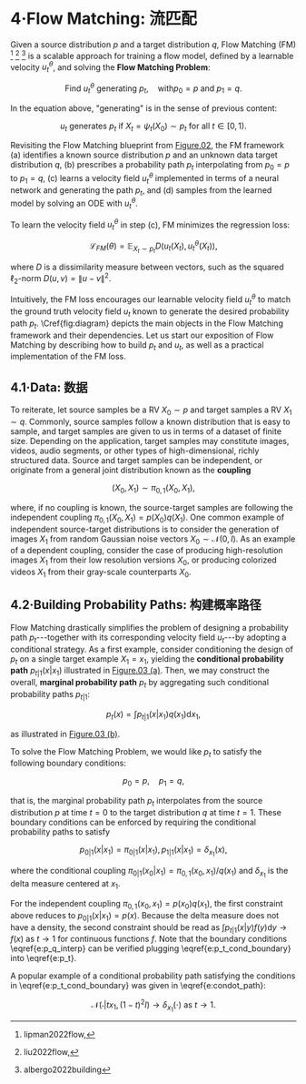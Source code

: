 # 4·Flow Matching: 流匹配

Given a source distribution $p$ and a target distribution $q$, Flow Matching (FM) [^1] [^2] [^3] is a scalable approach for training a flow model, defined by a learnable velocity $u_t^\theta$, and solving the **Flow Matching Problem**:

$$
\text{Find}\ u^\theta_t\ \text{generating}\ p_t, \quad\text{with} p_0=p\ \text{and}\ p_1=q.
$$

In the equation above, "generating" is in the sense of previous content:

$$
u_t\ \text{generates}\ p_t\ \text{if}\ X_t=\psi_t(X_0)\sim p_t\ \text{for all}\ t\in[0,1).
$$

Revisiting the Flow Matching blueprint from [Figure.02](Images/Fig.02.png), the FM framework (a) identifies a known source distribution $p$ and an unknown data target distribution $q$, (b) prescribes a probability path $p_t$ interpolating from $p_0=p$ to $p_1=q$, (c) learns a velocity field $u^\theta_t$ implemented in terms of a neural network and generating the path $p_t$, and (d) samples from the learned model by solving an ODE with $u^\theta_t$.

To learn the velocity field $u^\theta_t$ in step (c), FM minimizes the regression loss:

$$
\mathcal{L}_{FM}(\theta) = \mathbb{E}_{X_t\sim p_t} D(u_t(X_t) , u^\theta_t(X_t)),
$$

where $D$ is a dissimilarity measure between vectors, such as the squared $\ell_2$-norm $D(u, v) = \|u-v\|^2$.

Intuitively, the FM loss encourages our learnable velocity field $u_t^\theta$ to match the ground truth velocity field $u_t$ known to generate the desired probability path $p_t$.
\Cref{fig:diagram} depicts the main objects in the Flow Matching framework and their dependencies.
Let us start our exposition of Flow Matching by describing how to build $p_t$ and $u_t$, as well as a practical implementation of the FM loss.

[^1]: lipman2022flow,
[^2]: liu2022flow,
[^3]: albergo2022building

## 4.1·Data: 数据

To reiterate, let source samples be a RV $X_0 \sim p$ and target samples a RV $X_1 \sim q$.
Commonly, source samples follow a known distribution that is easy to sample, and target samples are given to us in terms of a dataset of finite size.
Depending on the application, target samples may constitute images, videos, audio segments, or other types of high-dimensional, richly structured data.
Source and target samples can be independent, or originate from a general joint distribution known as the **coupling**

$$
(X_0,X_1) \sim \pi_{0,1} (X_0,X_1),
$$

where, if no coupling is known, the source-target samples are following the independent coupling $\pi_{0,1} (X_0,X_1) = p(X_0)q(X_1)$.
One common example of independent source-target distributions is to consider the generation of images $X_1$ from random Gaussian noise vectors $X_0\sim \mathcal{N}(0,I)$.
As an example of a dependent coupling, consider the case of producing high-resolution images $X_1$ from their low resolution versions $X_0$, or producing colorized videos $X_1$ from their gray-scale counterparts $X_0$.

## 4.2·Building Probability Paths: 构建概率路径

Flow Matching drastically simplifies the problem of designing a probability path $p_t$---together with its corresponding velocity field $u_t$---by adopting a conditional strategy.
As a first example, consider conditioning the design of $p_t$ on a single target example $X_1=x_1$, yielding the **conditional probability path** $p_{t|1}(x|x_1)$ illustrated in [Figure.03 (a)](Images/Fig.03.png).
Then, we may construct the overall, **marginal probability path** $p_t$ by aggregating such conditional probability paths $p_{t|1}$:

$$
p_t(x) = \int p_{t|1}(x|x_1)q(x_1) \text{d} x_1,
$$

as illustrated in [Figure.03 (b)](Images/Fig.03.png).

To solve the Flow Matching Problem, we would like $p_t$ to satisfy the following boundary conditions:

$$
p_0=p, \quad p_1=q,
$$

that is, the marginal probability path $p_t$ interpolates from the source distribution $p$ at time $t=0$ to the target distribution $q$ at time $t=1$.
These boundary conditions can be enforced by requiring the conditional probability paths to satisfy

$$
p_{0|1}(x|x_1) = \pi_{0|1}(x|x_1), p_{1|1}(x|x_1)=\delta_{x_1}(x),
$$

where the conditional coupling $\pi_{0|1}(x_0|x_1)=\pi_{0,1}(x_0,x_1)/q(x_1)$ and $\delta_{x_1}$ is the delta measure centered at $x_1$.

For the independent coupling $\pi_{0,1}(x_0,x_1)=p(x_0)q(x_1)$, the first constraint above reduces to $p_{0|1}(x|x_1)=p(x)$.
Because the delta measure does not have a density, the second constraint should be read as $\int p_{t|1}(x|y)f(y)\text{d} y \to f(x)$ as $t \to 1$ for continuous functions $f$.
Note that the boundary conditions \eqref{e:p_q_interp} can be verified plugging \eqref{e:p_t_cond_boundary} into \eqref{e:p_t}.

A popular example of a conditional probability path satisfying the conditions in \eqref{e:p_t_cond_boundary} was given in \eqref{e:condot_path}:

$$
\mathcal{N}(\cdot | t x_1, (1-t)^2I)\to \delta_{x_1}(\cdot) \text{ as } t \to 1.
$$
